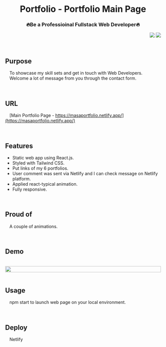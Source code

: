 <h1 align="center">
Portfolio - Portfolio Main Page
</h1>
<h3 align="center">
🔥Be a Professioinal Fullstack Web Developer🔥
</h3>

<!-- <img src="https://img.shields.io/badge/License-MIT-yellow.svg"></img> -->

<!-- <img>[![License: MIT](https://img.shields.io/badge/License-MIT-yellow.svg)](https://opensource.org/licenses/MIT)</img>
<img>![visitor badge](https://visitor-badge.glitch.me/badge?page_id=MasahiroKaga.visitor-badge&left_text=MyPageVisitors)</img> -->

<p align="right"> 
<img src="https://shields-io-visitor-counter.herokuapp.com/badge?page=MasahiroKaga.shields-io-visitor-counter&color=1D70B8&logo=GitHub&logoColor=FFFFFF&style=flat-square"></img>
<img src="http://img.shields.io/badge/license-MIT-blue.svg"></img>

</p>

<br>

## Purpose

&emsp;To showcase my skill sets and get in touch with Web Developers.  
&emsp;Welcome a lot of message from you through the contact form.

<br>

## URL

&emsp;[Main Portfolio Page - https://masaportfolio.netlify.app/](https://masaportfolio.netlify.app/)

<br>

## Features

- Static web app using React.js.
- Styled with Tailwind CSS.
- Put links of my 6 portfolios.
- User comment was sent via Netlify and I can check message on Netlify platform.
- Applied react-typical animation.
- Fully responsive.

<br>

## Proud of

&emsp;A couple of animations.

<br>

## Demo  

<br>

<!-- ![](demo.gif) -->

<!-- <div style="text-align:center ; display:flex ; flex-direction:row" >
    <img src="demo.gif" width="60%" height="auto">
    <div style="text-align:center ; display:flex ; flex-direction:column">
        <p>&emsp;1 Description</p>
        <p>&emsp;2 Description</p>
    </div>
</div> -->

<div style="text-align:center ; display:flex ; flex-direction:row" >
    <img src="demo.gif" width="100%" height="auto">
</div>

<br>

## Usage

&emsp;npm start to launch web page on your local environment.

<br>

## Deploy

&emsp;Netlify
